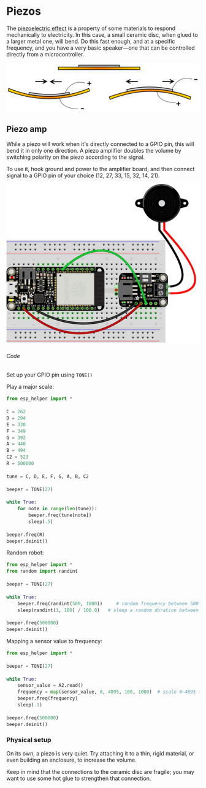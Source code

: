 # Piezos

The [piezoelectric effect](https://en.wikipedia.org/wiki/Piezoelectricity) is a property of some materials to respond mechanically to electricity. In this case, a small ceramic disc, when glued to a larger metal one, will bend. Do this fast enough, and at a specific frequency, and you have a very basic speaker—one that can be controlled directly from a microcontroller.

![](img/piezo_bend.png)


## Piezo amp

While a piezo will work when it's directly connected to a GPIO pin, this will bend it in only one direction. A piezo amplifier doubles the volume by switching polarity on the piezo according to the signal.

To use it, hook ground and power to the amplifier board, and then connect signal to a GPIO pin of your choice (12, 27, 33, 15, 32, 14, 21). 

![](img/piezo.png)


###### Code

Set up your GPIO pin using `TONE()`

Play a major scale:
```py
from esp_helper import *

C = 262
D = 294
E = 330
F = 349
G = 392
A = 440
B = 494
C2 = 523
R = 500000

tune = C, D, E, F, G, A, B, C2

beeper = TONE(27)

while True:
    for note in range(len(tune)):
        beeper.freq(tune[note])
        sleep(.5)

beeper.freq(R)
beeper.deinit()

```

Random robot:
```py
from esp_helper import *
from random import randint

beeper = TONE(27)

while True:
    beeper.freq(randint(500, 1000))     # random frequency between 500 and 1,000
    sleep(randint(1, 100) / 100.0)   # sleep a random duration between .01 and 1 seconds

beeper.freq(500000)
beeper.deinit()
```

Mapping a sensor value to frequency:
```py
from esp_helper import *

beeper = TONE(27)

while True:
    sensor_value = A2.read()
    frequency = map(sensor_value, 0, 4095, 100, 1000)  # scale 0–4095 to 0–10
    beeper.freq(frequency)
    sleep(.1)

beeper.freq(500000)
beeper.deinit()
```


<!-- WORKSHOP

Make a cool changing sound or melody

-->



### Physical setup

On its own, a piezo is very quiet. Try attaching it to a thin, rigid material, or even building an enclosure, to increase the volume.

Keep in mind that the connections to the ceramic disc are fragile; you may want to use some hot glue to strengthen that connection.

